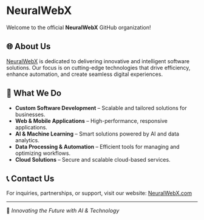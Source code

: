 # NeuralWebX  

Welcome to the official **NeuralWebX** GitHub organization!  

## 🌐 About Us  
[NeuralWebX](https://neuralwebx.com/) is dedicated to delivering innovative and intelligent software solutions. Our focus is on cutting-edge technologies that drive efficiency, enhance automation, and create seamless digital experiences.  

## 🚀 What We Do  
- **Custom Software Development** – Scalable and tailored solutions for businesses.  
- **Web & Mobile Applications** – High-performance, responsive applications.  
- **AI & Machine Learning** – Smart solutions powered by AI and data analytics.  
- **Data Processing & Automation** – Efficient tools for managing and optimizing workflows.  
- **Cloud Solutions** – Secure and scalable cloud-based services.
  
## 📞 Contact Us  
For inquiries, partnerships, or support, visit our website: [NeuralWebX.com](https://neuralwebx.com/)  

---  
🚀 *Innovating the Future with AI & Technology*  
